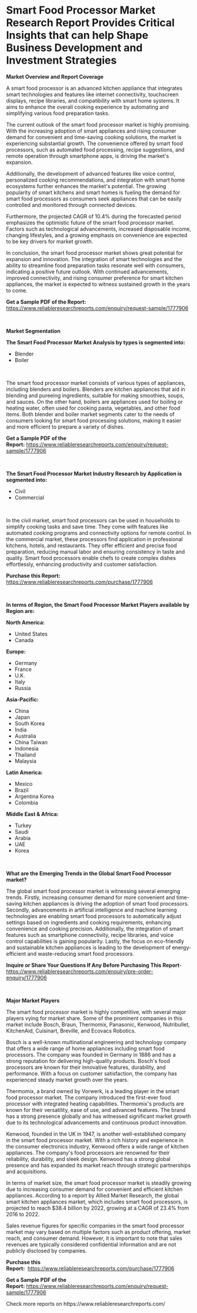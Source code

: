 <p><h1>Smart Food Processor Market Research Report Provides Critical Insights that can help Shape Business Development and Investment Strategies</h1></p><p><strong>Market Overview and Report Coverage</strong></p>
<p><p>A smart food processor is an advanced kitchen appliance that integrates smart technologies and features like internet connectivity, touchscreen displays, recipe libraries, and compatibility with smart home systems. It aims to enhance the overall cooking experience by automating and simplifying various food preparation tasks.</p><p>The current outlook of the smart food processor market is highly promising. With the increasing adoption of smart appliances and rising consumer demand for convenient and time-saving cooking solutions, the market is experiencing substantial growth. The convenience offered by smart food processors, such as automated food processing, recipe suggestions, and remote operation through smartphone apps, is driving the market's expansion.</p><p>Additionally, the development of advanced features like voice control, personalized cooking recommendations, and integration with smart home ecosystems further enhances the market's potential. The growing popularity of smart kitchens and smart homes is fueling the demand for smart food processors as consumers seek appliances that can be easily controlled and monitored through connected devices.</p><p>Furthermore, the projected CAGR of 10.4% during the forecasted period emphasizes the optimistic future of the smart food processor market. Factors such as technological advancements, increased disposable income, changing lifestyles, and a growing emphasis on convenience are expected to be key drivers for market growth.</p><p>In conclusion, the smart food processor market shows great potential for expansion and innovation. The integration of smart technologies and the ability to streamline food preparation tasks resonate well with consumers, indicating a positive future outlook. With continued advancements, improved connectivity, and rising consumer preference for smart kitchen appliances, the market is expected to witness sustained growth in the years to come.</p></p>
<p><strong>Get a Sample PDF of the Report:</strong> <a href="https://www.reliableresearchreports.com/enquiry/request-sample/1777906">https://www.reliableresearchreports.com/enquiry/request-sample/1777906</a></p>
<p>&nbsp;</p>
<p><strong>Market Segmentation</strong></p>
<p><strong>The Smart Food Processor Market Analysis by types is segmented into:</strong></p>
<p><ul><li>Blender</li><li>Boiler</li></ul></p>
<p>&nbsp;</p>
<p><p>The smart food processor market consists of various types of appliances, including blenders and boilers. Blenders are kitchen appliances that aid in blending and pureeing ingredients, suitable for making smoothies, soups, and sauces. On the other hand, boilers are appliances used for boiling or heating water, often used for cooking pasta, vegetables, and other food items. Both blender and boiler market segments cater to the needs of consumers looking for smart food processing solutions, making it easier and more efficient to prepare a variety of dishes.</p></p>
<p><strong>Get a Sample PDF of the Report:</strong>&nbsp;<a href="https://www.reliableresearchreports.com/enquiry/request-sample/1777906">https://www.reliableresearchreports.com/enquiry/request-sample/1777906</a></p>
<p>&nbsp;</p>
<p><strong>The Smart Food Processor Market Industry Research by Application is segmented into:</strong></p>
<p><ul><li>Civil</li><li>Commercial</li></ul></p>
<p>&nbsp;</p>
<p><p>In the civil market, smart food processors can be used in households to simplify cooking tasks and save time. They come with features like automated cooking programs and connectivity options for remote control. In the commercial market, these processors find application in professional kitchens, hotels, and restaurants. They offer efficient and precise food preparation, reducing manual labor and ensuring consistency in taste and quality. Smart food processors enable chefs to create complex dishes effortlessly, enhancing productivity and customer satisfaction.</p></p>
<p><strong>Purchase this Report:</strong>&nbsp; <a href="https://www.reliableresearchreports.com/purchase/1777906">https://www.reliableresearchreports.com/purchase/1777906</a></p>
<p>&nbsp;</p>
<p><strong>In terms of Region, the Smart Food Processor Market Players available by Region are:</strong></p>
<p>
    <p> <strong> North America: </strong>
        <ul>
            <li>United States</li>
            <li>Canada</li>
        </ul>
        </p> 
    <p> <strong> Europe: </strong>
        <ul>
            <li>Germany</li>
            <li>France</li>
            <li>U.K.</li>
            <li>Italy</li>
            <li>Russia</li>
        </ul>
        </p> 
    <p> <strong> Asia-Pacific: </strong>
        <ul>
            <li>China</li>
            <li>Japan</li>
            <li>South Korea</li>
            <li>India</li>
            <li>Australia</li>
            <li>China Taiwan</li>
            <li>Indonesia</li>
            <li>Thailand</li>
            <li>Malaysia</li>
        </ul>
        </p> 
    <p> <strong> Latin America: </strong>
        <ul>
            <li>Mexico</li>
            <li>Brazil</li>
            <li>Argentina Korea</li>
            <li>Colombia</li>
        </ul>
        </p> 
    <p> <strong> Middle East & Africa: </strong>
        <ul>
            <li>Turkey</li>
            <li>Saudi</li>
            <li>Arabia</li>
            <li>UAE</li>
            <li>Korea</li>
        </ul>
    </p>
    </p>
<p>&nbsp;</p>
<p><strong>What are the Emerging Trends in the Global Smart Food Processor market?</strong></p>
<p><p>The global smart food processor market is witnessing several emerging trends. Firstly, increasing consumer demand for more convenient and time-saving kitchen appliances is driving the adoption of smart food processors. Secondly, advancements in artificial intelligence and machine learning technologies are enabling smart food processors to automatically adjust settings based on ingredients and cooking requirements, enhancing convenience and cooking precision. Additionally, the integration of smart features such as smartphone connectivity, recipe libraries, and voice control capabilities is gaining popularity. Lastly, the focus on eco-friendly and sustainable kitchen appliances is leading to the development of energy-efficient and waste-reducing smart food processors.</p></p>
<p><strong>Inquire or Share Your Questions If Any Before Purchasing This Report</strong>- <a href="https://www.reliableresearchreports.com/enquiry/pre-order-enquiry/1777906">https://www.reliableresearchreports.com/enquiry/pre-order-enquiry/1777906</a></p>
<p>&nbsp;</p>
<p><strong>Major Market Players</strong></p>
<p><p>The smart food processor market is highly competitive, with several major players vying for market share. Some of the prominent companies in this market include Bosch, Braun, Thermomix, Panasonic, Kenwood, Nutribullet, KitchenAid, Cuisinart, Breville, and Ecovacs Robotics.</p><p>Bosch is a well-known multinational engineering and technology company that offers a wide range of home appliances including smart food processors. The company was founded in Germany in 1886 and has a strong reputation for delivering high-quality products. Bosch's food processors are known for their innovative features, durability, and performance. With a focus on customer satisfaction, the company has experienced steady market growth over the years.</p><p>Thermomix, a brand owned by Vorwerk, is a leading player in the smart food processor market. The company introduced the first-ever food processor with integrated heating capabilities. Thermomix's products are known for their versatility, ease of use, and advanced features. The brand has a strong presence globally and has witnessed significant market growth due to its technological advancements and continuous product innovation.</p><p>Kenwood, founded in the UK in 1947, is another well-established company in the smart food processor market. With a rich history and experience in the consumer electronics industry, Kenwood offers a wide range of kitchen appliances. The company's food processors are renowned for their reliability, durability, and sleek design. Kenwood has a strong global presence and has expanded its market reach through strategic partnerships and acquisitions.</p><p>In terms of market size, the smart food processor market is steadily growing due to increasing consumer demand for convenient and efficient kitchen appliances. According to a report by Allied Market Research, the global smart kitchen appliances market, which includes smart food processors, is projected to reach $38.4 billion by 2022, growing at a CAGR of 23.4% from 2016 to 2022.</p><p>Sales revenue figures for specific companies in the smart food processor market may vary based on multiple factors such as product offering, market reach, and consumer demand. However, it is important to note that sales revenues are typically considered confidential information and are not publicly disclosed by companies.</p></p>
<p><strong>Purchase this Report:</strong>&nbsp;&nbsp;<a href="https://www.reliableresearchreports.com/purchase/1777906">https://www.reliableresearchreports.com/purchase/1777906</a></p>
<p></p>
<p><strong>Get a Sample PDF of the Report:</strong>&nbsp;<a href="https://www.reliableresearchreports.com/enquiry/request-sample/1777906">https://www.reliableresearchreports.com/enquiry/request-sample/1777906</a></p>
<p>Check more reports on https://www.reliableresearchreports.com/</p>